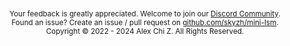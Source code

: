 <p style="text-align: center; margin-top: 3em"><small>Your feedback is greatly appreciated. Welcome to join our <a href="https://skyzh.dev/join/discord">Discord Community</a>.<br>Found an issue? Create an issue / pull request on <a href="https://github.com/skyzh/mini-lsm">github.com/skyzh/mini-lsm</a>.<br>Copyright © 2022 - 2024 Alex Chi Z. All Rights Reserved.</small></p>
